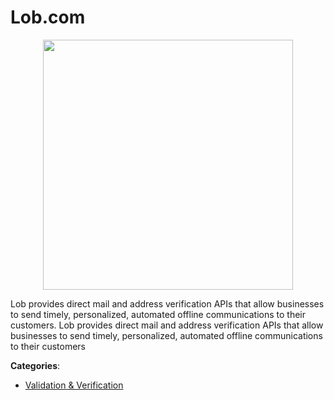 # Lob.com
<p align="center">
    <img width="400" src="https://raw.githubusercontent.com/apis-list/apis-list/apis/lob-com/logo_256x256.png" />
</p>

Lob provides direct mail and address verification APIs that allow businesses to send timely, personalized, automated offline communications to their customers. Lob provides direct mail and address verification APIs that allow businesses to send timely, personalized, automated offline communications to their customers



**Categories**:
- [Validation & Verification](https://github.com/apis-list/apis-list#validation-and-verification)





